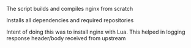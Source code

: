 The script builds and compiles nginx from scratch

Installs all dependencies and required repositories

Intent of doing this was to install nginx with Lua. This helped in logging response header/body received from upstream


